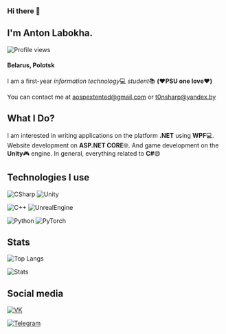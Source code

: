 ### Hi there 👋

## I'm Anton Labokha.
![Profile views](https://gpvc.arturio.dev/TonSharp)
#### Belarus, Polotsk

I am a first-year *information technology*:computer: *student*:books: **(:heart:PSU one love:heart:)**

You can contact me at aospextented@gmail.com or t0nsharp@yandex.by
## What I Do?

I am interested in writing applications on the platform **.NET** using **WPF**:computer:. Website development on **ASP.NET CORE**:globe_with_meridians:. And game development on the **Unity**:video_game: engine. In general, everything related to **C#**:smile:

## Technologies I use

![CSharp](https://img.shields.io/badge/-C_Sharp-2b213a?style=for-the-badge&logo=csharp&logoColor=239120)
![Unity](https://img.shields.io/badge/-Unity-2b213a?style=for-the-badge&logo=unity)

![C++](https://img.shields.io/badge/-C++-2b213a?style=for-the-badge&logo=cplusplus&logoColor=00599C)
![UnrealEngine](https://img.shields.io/badge/-Unreal_engine-2b213a?style=for-the-badge&logo=unrealengine)


![Python](https://img.shields.io/badge/-Python-2b213a?style=for-the-badge&logo=python&logoColor=3776AB)
![PyTorch](https://img.shields.io/badge/-PyTorch-2b213a?style=for-the-badge&logo=pytorch&logoColor=EE4C2C)

## Stats

![Top Langs](https://github-readme-stats.vercel.app/api/top-langs/?username=TonSharp&layout=compact&theme=synthwave&show_icons=true)


![Stats](https://github-readme-stats.vercel.app/api?username=TonSharp&theme=synthwave&show_icons=true)

## Social media

[![VK](https://img.shields.io/badge/-VK-2b213a?style=for-the-badge&logo=vk&logoColor=4680C2)](https://m.vk.com/TonSharp)


[![Telegram](https://img.shields.io/badge/-Telegram-2b213a?style=for-the-badge&logo=telegram&logoColor=26A5E4)](https://t.me/Ton_Sharp)
